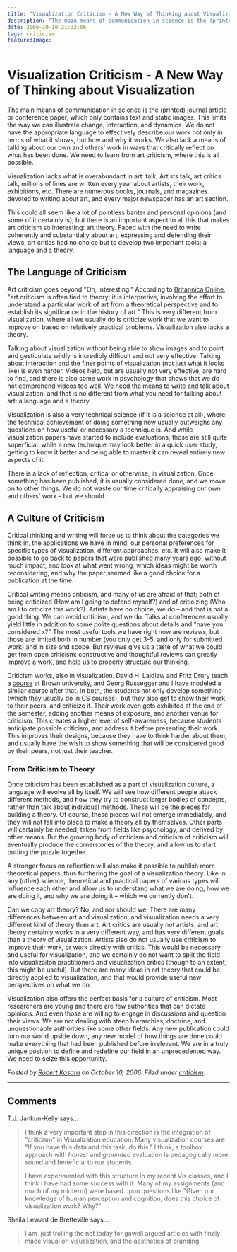 ```yaml
---
title: "Visualization Criticism - A New Way of Thinking about Visualization"
description: "The main means of communication in science is the (printed) journal article or conference paper, which only contains text and static images. This limits the way we can illustrate change, interaction, and dynamics. We do not have the appropriate language to effectively describe our work not only in terms of what it shows, but how and why it works. We also lack a means of talking about our own and others' work in ways that critically reflect on what has been done. We need to learn from art criticism, where this is all possible."
date: 2006-10-10 21:32:06
tags: criticism
featuredImage: 
---
```


# Visualization Criticism - A New Way of Thinking about Visualization

The main means of communication in science is the (printed) journal article or conference paper, which only contains text and static images. This limits the way we can illustrate change, interaction, and dynamics. We do not have the appropriate language to effectively describe our work not only in terms of what it shows, but how and why it works. We also lack a means of talking about our own and others' work in ways that critically reflect on what has been done. We need to learn from art criticism, where this is all possible.

Visualization lacks what is overabundant in art: talk. Artists talk, art critics talk, millions of lines are written every year about artists, their work, exhibitions, etc. There are numerous books, journals, and magazines devoted to writing about art, and every major newspaper has an art section.

This could all seem like a lot of pointless banter and personal opinions (and some of it certainly is), but there is an important aspect to all this that makes art criticism so interesting: art theory. Faced with the need to write coherently and substantially about art, expressing and defending their views, art critics had no choice but to develop two important tools: a language and a theory.

## The Language of Criticism

Art criticism goes beyond "Oh, interesting." According to <a href="http://search.eb.com/eb/article-9343804">Britannica Online</a>, "art criticism is often tied to theory; it is interpretive, involving the effort to understand a particular work of art from a theoretical perspective and to establish its significance in the history of art." This is very different from visualization, where all we usually do is criticize work that we want to improve on based on relatively practical problems. Visualization also lacks a theory.

Talking about visualization without being able to show images and to point and gesticulate wildly is incredibly difficult and not very effective. Talking about interaction and the finer points of visualization (not just what it looks like) is even harder. Videos help, but are usually not very effective, are hard to find, and there is also some work in psychology that shows that we do not comprehend videos too well. We need the means to write and talk about visualization, and that is no different from what you need for talking about art: a language and a theory.

Visualization is also a very technical science (if it is a science at all), where the technical achievement of doing something new usually outweighs any questions on how useful or necessary a technique is. And while visualization papers have started to include evaluations, those are still quite superficial: while a new technique may look better in a quick user study, getting to know it better and being able to master it can reveal entirely new aspects of it.

There is a lack of reflection, critical or otherwise, in visualization. Once something has been published, it is usually considered done, and we move on to other things. We do not waste our time critically appraising our own and others' work – but we should.

## A Culture of Criticism

Critical thinking and writing will force us to think about the categories we think in, the applications we have in mind, our personal preferences for specific types of visualization, different approaches, etc. It will also make it possible to go back to papers that were published many years ago, without much impact, and look at what went wrong, which ideas might be worth reconsidering, and why the paper seemed like a good choice for a publication at the time.

Critical writing means criticism, and many of us are afraid of that; both of being criticized (How am I going to defend myself?) and of criticizing (Who am I to criticize this work?). Artists have no choice, we do – and that is not a good thing. We can avoid criticism, and we do. Talks at conferences usually yield little in addition to some polite questions about details and "have you considered x?" The most useful tools we have right now are reviews, but those are limited both in number (you only get 3-5, and only for submitted work) and in size and scope. But reviews give us a taste of what we could get from open criticism: constructive and thoughtful reviews can greatly improve a work, and help us to properly structure our thinking.

Criticism works, also in visualization. David H. Laidlaw and Fritz Drury teach a <a href="http://www.cs.brown.edu/courses/cs137/">course</a> at Brown university, and Georg Russegger and I have modeled a similar course after that. In both, the students not only develop something (which they usually do in CS courses), but they also get to show their work to their peers, and criticize it. Their work even gets exhibited at the end of the semester, adding another means of exposure, and another venue for criticism. This creates a higher level of self-awareness, because students anticipate possible criticism, and address it before presenting their work. This improves their designs, because they have to think harder about them, and usually have the wish to show something that will be considered good by their peers, not just their teacher.
<h3>From Criticism to Theory</h3>
Once criticism has been established as a part of visualization culture, a language will evolve all by itself. We will see how different people attack different methods, and how they try to construct larger bodies of concepts, rather than talk about individual methods. These will be the pieces for building a theory. Of course, these pieces will not emerge immediately, and they will not fall into place to make a theory all by themselves. Other parts will certainly be needed, taken from fields like psychology, and derived by other means. But the growing body of criticism and criticism of criticism will eventually produce the cornerstones of the theory, and allow us to start putting the puzzle together.

A stronger focus on reflection will also make it possible to publish more theoretical papers, thus furthering the goal of a visualization theory. Like in any (other) science, theoretical and practical papers of various types will influence each other and allow us to understand what we are doing, how we are doing it, and why we are doing it – which we currently don't.

Can we copy art theory? No, and nor should we. There are many differences between art and visualization, and visualization needs a very different kind of theory than art. Art critics are usually not artists, and art theory certainly works in a very different way, and has very different goals than a theory of visualization. Artists also do not usually use criticism to improve their work, or work directly with critics. This would be necessary and useful for visualization, and we certainly do not want to split the field into visualizaiton practitioners and visualization critics (though to an extent, this might be useful). But there are many ideas in art theory that could be directly applied to visualization, and that would provide useful new perspectives on what we do.

Visualization also offers the perfect basis for a culture of criticism. Most researchers are young and there are few authorities that can dictate opinions. And even those are willing to engage in discussions and question their views. We are not dealing with steep hierarchies, doctrine, and unquestionable authorities like some other fields. Any new publication could turn our world upside down, any new model of how things are done could make everything that had been published before irrelevant. We are in a truly unique position to define and redefine our field in an unprecedented way. We need to seize this opportunity.


_Posted by <a href="/about">Robert Kosara</a> on October 10, 2006. Filed under [criticism](/section/criticism)._


<aside class="comments">

---
## Comments

T.J. Jankun-Kelly says…
>	I think a very important step in this direction is the integration of "criticism" in Visualization education. Many visualization courses are "If you have this data and this task, do this." I think, a toolbox approach with *honest* and *grounded* evaluation is pedagogically more sound and beneficial to our students. 
>	
>	I have experimented with this structure in my recent Vis classes, and I think I have had some success with it. Many of my assignments (and much of my midterm) were based upon questions like "Given our knowledge of human perception and cognition, does this choice of visualization work? Why?"
>	

Sheila Levrant de Bretteville says…
>	<p>I am&nbsp; just trolling the net today for gowell argued articles with finely made visual on visualization, and the aesthetics of branding</p>

</aside>

